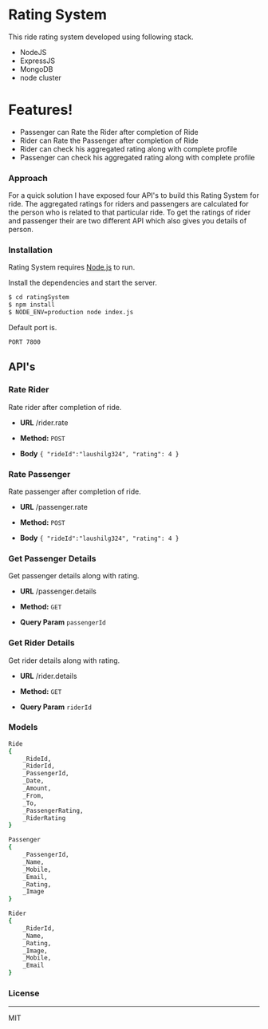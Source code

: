 # Rating System

This ride rating system developed using following stack.

  - NodeJS
  - ExpressJS
  - MongoDB
  - node cluster

# Features!

  - Passenger can Rate the Rider after completion of Ride
  - Rider can Rate the Passenger after completion of Ride
  - Rider can check his aggregated rating along with complete profile
  - Passenger can check his aggregated rating along with complete profile
  
### Approach

For a quick solution I have exposed four API's to build this Rating System for ride.
The aggregated ratings for riders and passengers are calculated for the person who is related to that particular ride.
To get the ratings of rider and passenger their are two different API which also gives you details of person.
  
### Installation

Rating System requires [Node.js](https://nodejs.org/) to run.

Install the dependencies and start the server.

```sh
$ cd ratingSystem
$ npm install
$ NODE_ENV=production node index.js
```

Default port is.

```sh
PORT 7800
```
## API's

### Rate Rider
  Rate rider after completion of ride.

* **URL**
  /rider.rate

* **Method:**
  `POST`

* **Body**
  `{
        "rideId":"laushilg324",
        "rating": 4
    }`

### Rate Passenger
  Rate passenger after completion of ride.

* **URL**
  /passenger.rate

* **Method:**
  `POST`

* **Body**
  `{
        "rideId":"laushilg324",
        "rating": 4
    }`

### Get Passenger Details
  Get passenger details along with rating.

* **URL**
  /passenger.details

* **Method:**
  `GET`

* **Query Param**
  `passengerId`

### Get Rider Details
  Get rider details along with rating.

* **URL**
  /rider.details

* **Method:**
  `GET`

* **Query Param**
  `riderId`

### Models
```sh
Ride
{
    _RideId,
    _RiderId,
    _PassengerId,
    _Date,
    _Amount,
    _From,
    _To,
    _PassengerRating,
    _RiderRating
}
```
```sh
Passenger
{
    _PassengerId,
    _Name,
    _Mobile,
    _Email,
    _Rating,
    _Image
}
```
```sh
Rider
{
    _RiderId,
    _Name,
    _Rating,
    _Image,
    _Mobile,
    _Email
}
```


### License
----

MIT

